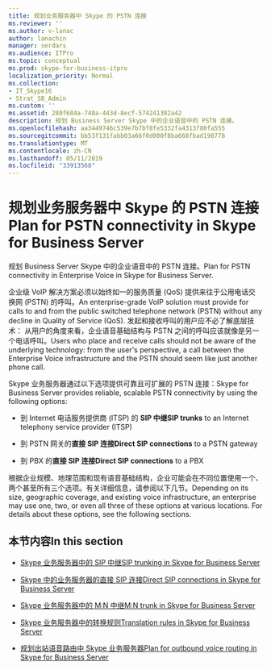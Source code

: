 ```yaml
---
title: 规划业务服务器中 Skype 的 PSTN 连接
ms.reviewer: ''
ms.author: v-lanac
author: lanachin
manager: serdars
ms.audience: ITPro
ms.topic: conceptual
ms.prod: skype-for-business-itpro
localization_priority: Normal
ms.collection:
- IT_Skype16
- Strat_SB_Admin
ms.custom: ''
ms.assetid: 280f684a-740a-443d-8ecf-574241382a42
description: 规划 Business Server Skype 中的企业语音中的 PSTN 连接。
ms.openlocfilehash: aa3449746c539e7b7bf8fe5332fa4313f80fa555
ms.sourcegitcommit: bb53f131fabb03a66f0d000f8ba668fbad190778
ms.translationtype: MT
ms.contentlocale: zh-CN
ms.lasthandoff: 05/11/2019
ms.locfileid: "33913568"
---
```

# <a name="plan-for-pstn-connectivity-in-skype-for-business-server"></a><span data-ttu-id="cfed6-103">规划业务服务器中 Skype 的 PSTN 连接</span><span class="sxs-lookup"><span data-stu-id="cfed6-103">Plan for PSTN connectivity in Skype for Business Server</span></span>
 
<span data-ttu-id="cfed6-104">规划 Business Server Skype 中的企业语音中的 PSTN 连接。</span><span class="sxs-lookup"><span data-stu-id="cfed6-104">Plan for PSTN connectivity in Enterprise Voice in Skype for Business Server.</span></span>
  
<span data-ttu-id="cfed6-105">企业级 VoIP 解决方案必须以始终如一的服务质量 (QoS) 提供来往于公用电话交换网 (PSTN) 的呼叫。</span><span class="sxs-lookup"><span data-stu-id="cfed6-105">An enterprise-grade VoIP solution must provide for calls to and from the public switched telephone network (PSTN) without any decline in Quality of Service (QoS).</span></span> <span data-ttu-id="cfed6-106">发起和接收呼叫的用户应不必了解底层技术： 从用户的角度来看，企业语音基础结构与 PSTN 之间的呼叫应该就像是另一个电话呼叫。</span><span class="sxs-lookup"><span data-stu-id="cfed6-106">Users who place and receive calls should not be aware of the underlying technology: from the user's perspective, a call between the Enterprise Voice infrastructure and the PSTN should seem like just another phone call.</span></span>
  
<span data-ttu-id="cfed6-107">Skype 业务服务器通过以下选项提供可靠且可扩展的 PSTN 连接：</span><span class="sxs-lookup"><span data-stu-id="cfed6-107">Skype for Business Server provides reliable, scalable PSTN connectivity by using the following options:</span></span>
  
- <span data-ttu-id="cfed6-108">到 Internet 电话服务提供商 (ITSP) 的 **SIP 中继**</span><span class="sxs-lookup"><span data-stu-id="cfed6-108">**SIP trunks** to an Internet telephony service provider (ITSP)</span></span>
    
- <span data-ttu-id="cfed6-109">到 PSTN 网关的**直接 SIP 连接**</span><span class="sxs-lookup"><span data-stu-id="cfed6-109">**Direct SIP connections** to a PSTN gateway</span></span>
    
- <span data-ttu-id="cfed6-110">到 PBX 的**直接 SIP 连接**</span><span class="sxs-lookup"><span data-stu-id="cfed6-110">**Direct SIP connections** to a PBX</span></span>
    
<span data-ttu-id="cfed6-p102">根据企业规模、地理范围和现有语音基础结构，企业可能会在不同位置使用一个、两个甚至所有三个选项。有关详细信息，请参阅以下几节。</span><span class="sxs-lookup"><span data-stu-id="cfed6-p102">Depending on its size, geographic coverage, and existing voice infrastructure, an enterprise may use one, two, or even all three of these options at various locations. For details about these options, see the following sections.</span></span>
  
## <a name="in-this-section"></a><span data-ttu-id="cfed6-113">本节内容</span><span class="sxs-lookup"><span data-stu-id="cfed6-113">In this section</span></span>

- [<span data-ttu-id="cfed6-114">Skype 业务服务器中的 SIP 中继</span><span class="sxs-lookup"><span data-stu-id="cfed6-114">SIP trunking in Skype for Business Server</span></span>](sip-trunking.md)
    
- [<span data-ttu-id="cfed6-115">Skype 中的业务服务器的直接 SIP 连接</span><span class="sxs-lookup"><span data-stu-id="cfed6-115">Direct SIP connections in Skype for Business Server</span></span>](direct-sip.md)
    
- [<span data-ttu-id="cfed6-116">Skype 业务服务器中的 M:N 中继</span><span class="sxs-lookup"><span data-stu-id="cfed6-116">M:N trunk in Skype for Business Server</span></span>](m-n-trunk.md)
    
- [<span data-ttu-id="cfed6-117">Skype 业务服务器中的转换规则</span><span class="sxs-lookup"><span data-stu-id="cfed6-117">Translation rules in Skype for Business Server</span></span>](translation-rules.md)
    
- [<span data-ttu-id="cfed6-118">规划出站语音路由中 Skype 业务服务器</span><span class="sxs-lookup"><span data-stu-id="cfed6-118">Plan for outbound voice routing in Skype for Business Server</span></span>](outbound-voice-routing.md)
    

